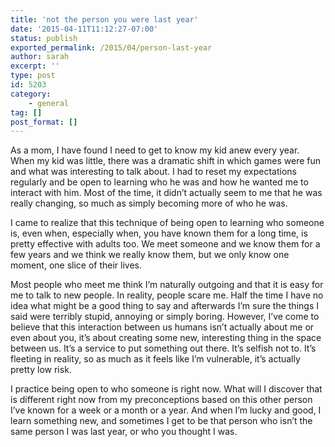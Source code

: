 ```yaml
---
title: 'not the person you were last year'
date: '2015-04-11T11:12:27-07:00'
status: publish
exported_permalink: /2015/04/person-last-year
author: sarah
excerpt: ''
type: post
id: 5203
category:
    - general
tag: []
post_format: []
---
```

As a mom, I have found I need to get to know my kid anew every year. When my kid was little, there was a dramatic shift in which games were fun and what was interesting to talk about. I had to reset my expectations regularly and be open to learning who he was and how he wanted me to interact with him. Most of the time, it didn’t actually seem to me that he was really changing, so much as simply becoming more of who he was.

I came to realize that this technique of being open to learning who someone is, even when, especially when, you have known them for a long time, is pretty effective with adults too. We meet someone and we know them for a few years and we think we really know them, but we only know one moment, one slice of their lives.

Most people who meet me think I’m naturally outgoing and that it is easy for me to talk to new people. In reality, people scare me. Half the time I have no idea what might be a good thing to say and afterwards I’m sure the things I said were terribly stupid, annoying or simply boring. However, I’ve come to believe that this interaction between us humans isn’t actually about me or even about you, it’s about creating some new, interesting thing in the space between us. It’s a service to put something out there. It’s selfish not to. It’s fleeting in reality, so as much as it feels like I’m vulnerable, it’s actually pretty low risk.

I practice being open to who someone is right now. What will I discover that is different right now from my preconceptions based on this other person I’ve known for a week or a month or a year. And when I’m lucky and good, I learn something new, and sometimes I get to be that person who isn’t the same person I was last year, or who you thought I was.